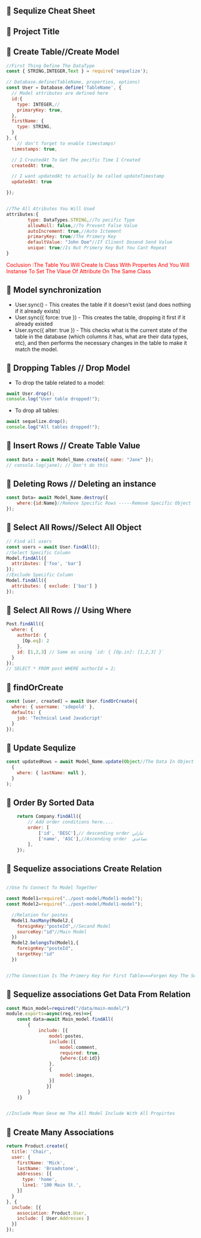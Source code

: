## 🔗 Sequlize Cheat Sheet
## 🔗 Project Title

## 🔗 Create Table//Create Model
```javascript
//First Thing Define The DataType
const { STRING,INTEGER,Text } = require('sequelize');

// Database.define(TableName, properties, options)
const User = Database.define('TableName', {
  // Model attributes are defined here
  id:{
    type: INTEGER,//
    primaryKey: true,
  },
  firstName: {
    type: STRING,
  }
}, {
    // don't forget to enable timestamps!
  timestamps: true,

  // I CreatedAt To Get The pecific Time I Created
  createdAt: true,

  // I want updatedAt to actually be called updateTimestamp
  updatedAt: true

});


//The All Atributes You Will Used
attributes:{
        type: DataTypes.STRING,//To pecific Type
        allowNull: false,//To Prevent False Value
        autoIncrement: true,//Auto Ictement
        primaryKey: true//The Primery Key
        defaultValue: "John Doe"//If Clinent Dosend Send Value
        unique: true//Is Nut Primery Key But You Cant Repeat
}


```


<p style="color:red">Coclusion :The Table You Will Create Is Class With Propertes And You Will Instanse To Set The Vlaue Of Attribute On The Same Class</p>




## 🔗 Model synchronization
- User.sync() - This creates the table if it doesn't exist (and does nothing if it already exists)
- User.sync({ force: true }) - This creates the table, dropping it first if it already existed
- User.sync({ alter: true }) - This checks what is the current state of the table in the database (which columns it has, what are their data types, etc), and then performs the necessary changes in the table to make it match the model.



## 🔗 Dropping Tables // Drop Model
- To drop the table related to a model:
```javascript
await User.drop();
console.log("User table dropped!");
```
- To drop all tables:
```javascript
await sequelize.drop();
console.log("All tables dropped!");
```


## 🔗 Insert Rows //  Create Table Value
```javascript
const Data = await Model_Name.create({ name: "Jane" });
// console.log(jane); // Don't do this
```

## 🔗 Deleting Rows // Deleting an instance
```javascript
const Data= await Model_Name.destroy({
    where:{id:Name}//Remove Specific Rows -----Remove Specific Object 
});

```
## 🔗 Select All Rows//Select All Object
```javascript
// Find all users
const users = await User.findAll();
//Select Specific Column 
Model.findAll({
  attributes: ['foo', 'bar']
});
//Exclude Specific Column
Model.findAll({
  attributes: { exclude: ['baz'] }
});


```

## 🔗 Select All Rows // Using Where 
```javascript
Post.findAll({
  where: {
    authorId: {
      [Op.eq]: 2
    },
    id: [1,2,3] // Same as using `id: { [Op.in]: [1,2,3] }`
  }
});
// SELECT * FROM post WHERE authorId = 2;
```

## 🔗 findOrCreate
```javascript
const [user, created] = await User.findOrCreate({
  where: { username: 'sdepold' },
  defaults: {
    job: 'Technical Lead JavaScript'
  }
});

```
## 🔗 Update Sequlize 
```javascript
const updatedRows = await Model_Name.update(Object//The Data In Object
  {
    where: { lastName: null },
  }
);
```

## 🔗 Order By Sorted Data
```javascript
    return Company.findAll({
        // Add order conditions here....
        order: [
            ['id', 'DESC'],// descending order تنازلي
            ['name', 'ASC'],//Ascending order  تصاعدي
        ],
    });

```

## 🔗 Sequelize associations Create Relation
```javascript

//Use To Connect To Model Together

const Model1=require("../post-model/Model1-model");
const Model2=require("../post-model/Model1-model");

  //Relation for postes
  Model1.hasMany(Model2,{
    foreignKey:"posteId",//Secand Model
    sourceKey:"id"//Main Model
  })
  Model2.belongsTo(Model1,{
    foreignKey:"posteId",
    targetKey:"id"
  })


//The Connection Is The Primery Key For First Table===Forgen Key The Secand Table

```

## 🔗 Sequelize associations Get Data From Relation

```javascript
const Main_model=required("/data/main-model/")
module.exports=async(req,res)=>{
    const data=await Main_model.findAll(
        {
            include: [{
                model:postes,
                include:[{
                    model:comment,
                    required: true,
                    {where:{id:id}}
                },
                {
                    model:images,
                }]
               }]
        }
    )}


//Include Mean Geve me The All Model Include With All Propirtes 

```

## 🔗 Create Many Associations 
```javascript
return Product.create({
  title: 'Chair',
  user: {
    firstName: 'Mick',
    lastName: 'Broadstone',
    addresses: [{
      type: 'home',
      line1: '100 Main St.',
    }]
  }
}, {
  include: [{
    association: Product.User,
    include: [ User.Addresses ]
  }]
});


```
